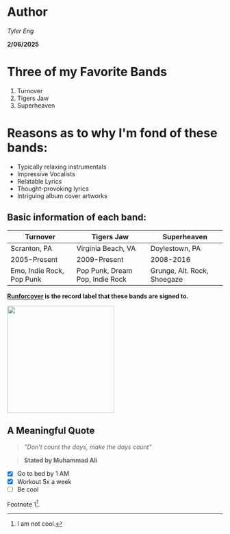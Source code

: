 # Author

*Tyler Eng*

**2/06/2025**

# Three of my Favorite Bands
1. Turnover
2. Tigers Jaw
3. Superheaven

# Reasons as to why I'm fond of these bands:
- Typically relaxing instrumentals
- Impressive Vocalists
- Relatable Lyrics
- Thought-provoking lyrics
- Intriguing album cover artworks

## Basic information of each band:

|Turnover|Tigers Jaw|Superheaven|
|--------|----------|-----------|
|Scranton, PA| Virginia Beach, VA|Doylestown, PA|
|2005-Present|2009-Present|2008-2016|
|Emo, Indie Rock, Pop Punk| Pop Punk, Dream Pop, Indie Rock| Grunge, Alt. Rock, Shoegaze|

**[Runforcover](https://runforcoverrecords.com/) is the record label that these bands are signed to.**
  
<img src="https://images.squarespace-cdn.com/content/v1/5ab91f0fe17ba31599313b09/39b35bde-dc23-4c33-b96a-11df9686c5de/run-for-cover-records-logo.jpg" width="250"> 

## A Meaningful Quote

> *"Don't count the days, make the days count"*

> **Stated by Muhammad Ali**
 
- [x] Go to bed by 1 AM
- [x] Workout 5x a week
- [ ] Be cool

Footnote 1[^1].

[^1]: I am not cool.
